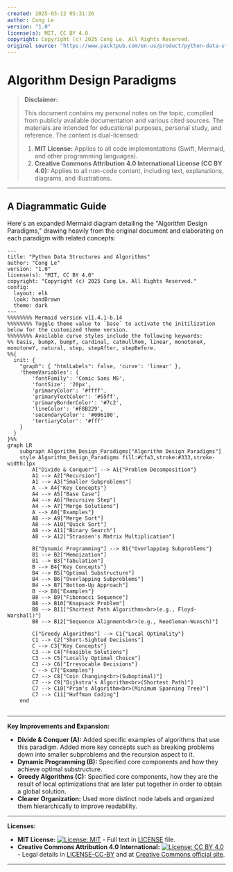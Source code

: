 ```yaml
---
created: 2025-03-12 05:31:26
author: Cong Le
version: "1.0"
license(s): MIT, CC BY 4.0
copyright: Copyright (c) 2025 Cong Le. All Rights Reserved.
original source: "https://www.packtpub.com/en-us/product/python-data-structures-and-algorithms-9781786467355"
---
```




# Algorithm Design Paradigms
> **Disclaimer:**
>
> This document contains my personal notes on the topic,
> compiled from publicly available documentation and various cited sources.
> The materials are intended for educational purposes, personal study, and reference.
> The content is dual-licensed:
> 1. **MIT License:** Applies to all code implementations (Swift, Mermaid, and other programming languages).
> 2. **Creative Commons Attribution 4.0 International License (CC BY 4.0):** Applies to all non-code content, including text, explanations, diagrams, and illustrations.
---


## A Diagrammatic Guide 



Here's an expanded Mermaid diagram detailing the "Algorithm Design Paradigms," drawing heavily from the original document and elaborating on each paradigm with related concepts:

```mermaid
---
title: "Python Data Structures and Algorithms"
author: "Cong Le"
version: "1.0"
license(s): "MIT, CC BY 4.0"
copyright: "Copyright (c) 2025 Cong Le. All Rights Reserved."
config:
  layout: elk
  look: handDrawn
  theme: dark
---
%%%%%%%% Mermaid version v11.4.1-b.14
%%%%%%%% Toggle theme value to `base` to activate the initilization below for the customized theme version.
%%%%%%%% Available curve styles include the following keywords:
%% basis, bumpX, bumpY, cardinal, catmullRom, linear, monotoneX, monotoneY, natural, step, stepAfter, stepBefore.
%%{
  init: {
    "graph": { "htmlLabels": false, 'curve': 'linear' },
    'themeVariables': {
        'fontFamily': 'Comic Sans MS',
        'fontSize': '20px',
        'primaryColor': '#ffff',
        'primaryTextColor': '#55ff',
        'primaryBorderColor': '#7c2',
        'lineColor': '#F8B229',
        'secondaryColor': '#006100',
        'tertiaryColor': '#fff'
    }
  }
}%%
graph LR
    subgraph Algorithm_Design_Paradigms["Algorithm Design Paradigms"]
    style Algorithm_Design_Paradigms fill:#cfa3,stroke:#333,stroke-width:1px
        A["Divide & Conquer"] --> A1{"Problem Decomposition"}
        A1 --> A2["Recursion"]
        A1 --> A3["Smaller Subproblems"]
        A --> A4{"Key Concepts"}
        A4 --> A5["Base Case"]
        A4 --> A6["Recursive Step"]
        A4 --> A7["Merge Solutions"]
        A --> A8{"Examples"}
        A8 --> A9["Merge Sort"]
        A8 --> A10["Quick Sort"]
        A8 --> A11["Binary Search"]
        A8 --> A12["Strassen's Matrix Multiplication"]

        B["Dynamic Programming"] --> B1{"Overlapping Subproblems"}
        B1 --> B2["Memoization"]
        B1 --> B3["Tabulation"]
        B --> B4{"Key Concepts"}
        B4 --> B5["Optimal Substructure"]
        B4 --> B6["Overlapping Subproblems"]
        B4 --> B7["Bottom-Up Approach"]
        B --> B8{"Examples"}
        B8 --> B9["Fibonacci Sequence"]
        B8 --> B10["Knapsack Problem"]
        B8 --> B11["Shortest Path Algorithms<br>(e.g., Floyd-Warshall)"]
        B8 --> B12["Sequence Alignment<br>(e.g., Needleman-Wunsch)"]

        C["Greedy Algorithms"] --> C1{"Local Optimality"}
        C1 --> C2["Short-Sighted Decisions"]
        C --> C3{"Key Concepts"}
        C3 --> C4["Feasible Solutions"]
        C3 --> C5["Locally Optimal Choice"]
        C3 --> C6["Irrevocable Decisions"]
        C --> C7{"Examples"}
        C7 --> C8["Coin Changing<br>(Suboptimal)"]
        C7 --> C9["Dijkstra's Algorithm<br>(Shortest Path)"]
        C7 --> C10["Prim's Algorithm<br>(Minimum Spanning Tree)"]
        C7 --> C11["Huffman Coding"]
    end
    
```

----


**Key Improvements and Expansion:**

*   **Divide & Conquer (A):** Added specific examples of algorithms that use this paradigm. Added more key concepts such as breaking problems down into smaller subproblems and the recursion aspect to it.
*   **Dynamic Programming (B):** Specified core components and how they achieve optimal substructure.
*   **Greedy Algorithms (C):** Specified core components, how they are the result of local optimizations that are later put together in order to obtain a global solution.
*   **Clearer Organization:** Used more distinct node labels and organized them hierarchically to improve readability.


---
**Licenses:**

- **MIT License:**  [![License: MIT](https://img.shields.io/badge/License-MIT-yellow.svg)](LICENSE) - Full text in [LICENSE](LICENSE) file.
- **Creative Commons Attribution 4.0 International:** [![License: CC BY 4.0](https://licensebuttons.net/l/by/4.0/88x31.png)](LICENSE-CC-BY) - Legal details in [LICENSE-CC-BY](LICENSE-CC-BY) and at [Creative Commons official site](http://creativecommons.org/licenses/by/4.0/).

---